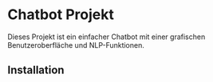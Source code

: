 # Chatbot Projekt

Dieses Projekt ist ein einfacher Chatbot mit einer grafischen Benutzeroberfläche und NLP-Funktionen.

## Installation

